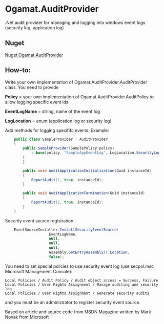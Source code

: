 # Ogamat.AuditProvider
.Net audit provider for managing and logging into windows event logs (security log, application log)

## Nuget
[Nuget Ogamat.AuditProvider](https://www.nuget.org/packages/Ogamat.AuditProvider)

## How-to:

Write your own implementation of Ogamat.AuditProvider.AuditProvider class. You need to provide

**Policy** = your own implementation of Ogamat.AuditProvider.AuditPolicy to allow logging specific event ids

**EventLogName** = string, name of the event log

**LogLocation** = enum (application log or security log)

Add methods for logging specififc events. Example:

```csharp
    public class SampleProvider : AuditProvider
    {
        public SampleProvider(SamplePolicy policy)
            : base(policy, "SampleAppEventLog", LogLocation.SecurityLog)
        {
        }

        public void AuditApplicationInitialization(Guid instanceId)
        {
            ReportAudit(1, true, instanceId);
        }

        public void AuditApplicationTermination(Guid instanceId)
        {
            ReportAudit(2, true, instanceId);
        }
    }
```


Security event source registration:

```csharp
    EventSourceInstaller.InstallSecurityEventSource(
                    EventLogName,
                    null,
                    null,
                    null,                    
                    Assembly.GetEntryAssembly().Location,
                    false);
```

You need to set special policies to use security event log (use secpol.msc Microsoft Management Console):

    Local Policies / Audit Policy / Audit object access = Success, Failure 
    Local Policies / User Rights Assignment / Manage auditing and security log
    Local Policies / User Rights Assignment / Generate security audits

and you must be an administrator to register security event source.

Based on article and source code from MSDN Magazine written by Mark Novak from Microsoft
